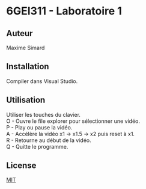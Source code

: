 # 6GEI311 - Laboratoire 1
## Auteur
Maxime Simard

## Installation

Compiler dans Visual Studio.

## Utilisation

Utiliser les touches du clavier.\
O - Ouvre le file explorer pour sélectionner une vidéo.\
P - Play ou pause la vidéo.\
A - Accélère la vidéo x1 -> x1.5 -> x2 puis reset à x1.\
R - Retourne au début de la vidéo.\
Q - Quitte le programme.

## License
[MIT](https://choosealicense.com/licenses/mit/)
